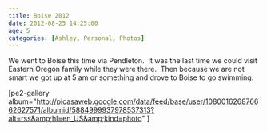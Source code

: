 ```yaml
---
title: Boise 2012
date: 2012-08-25 14:25:00
age: 5
categories: [Ashley, Personal, Photos]
---
```

We went to Boise this time via Pendleton.  It was the last time we could visit Eastern Oregon family while they were there.  Then because we are not smart we got up at 5 am or something and drove to Boise to go swimming.

[pe2-gallery album="http://picasaweb.google.com/data/feed/base/user/108001626876662627571/albumid/5884999937978537313?alt=rss&amp;hl=en_US&amp;kind=photo" ]
